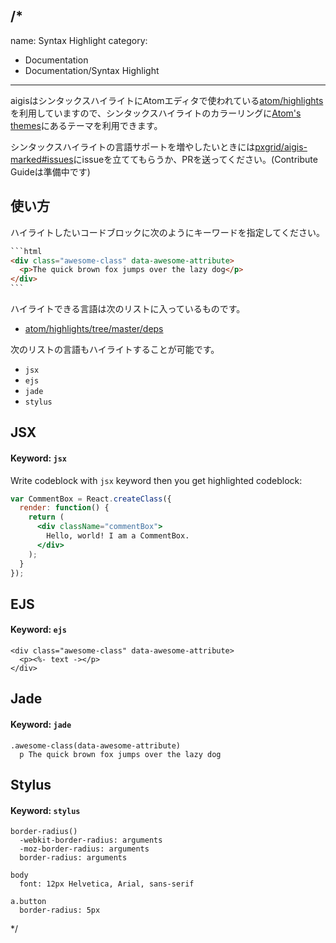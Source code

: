 /*
---
name: Syntax Highlight
category:
  - Documentation
  - Documentation/Syntax Highlight
---

aigisはシンタックスハイライトにAtomエディタで使われている[atom/highlights](https://github.com/atom/highlights)を利用していますので、シンタックスハイライトのカラーリングに[Atom's themes](https://atom.io/themes)にあるテーマを利用できます。

シンタックスハイライトの言語サポートを増やしたいときには[pxgrid/aigis-marked#issues](https://github.com/pxgrid/aigis-marked/issues)にissueを立ててもらうか、PRを送ってください。(Contribute Guideは準備中です)

## 使い方

ハイライトしたいコードブロックに次のようにキーワードを指定してください。

````html
```html  
<div class="awesome-class" data-awesome-attribute>
  <p>The quick brown fox jumps over the lazy dog</p>
</div>  
```
````

ハイライトできる言語は次のリストに入っているものです。

* [atom/highlights/tree/master/deps](https://github.com/atom/highlights/tree/master/deps)

次のリストの言語もハイライトすることが可能です。

* `jsx`
* `ejs`
* `jade`
* `stylus`

## JSX

#### Keyword: `jsx`

Write codeblock with `jsx` keyword then you get highlighted codeblock:

```jsx
var CommentBox = React.createClass({
  render: function() {
    return (
      <div className="commentBox">
        Hello, world! I am a CommentBox.
      </div>
    );
  }
});
```

## EJS

#### Keyword: `ejs`

```ejs  
<div class="awesome-class" data-awesome-attribute>
  <p><%- text -></p>
</div>
```  

## Jade

#### Keyword: `jade`

```jade
.awesome-class(data-awesome-attribute)
  p The quick brown fox jumps over the lazy dog
```

## Stylus

#### Keyword: `stylus`

```stylus
border-radius()
  -webkit-border-radius: arguments
  -moz-border-radius: arguments
  border-radius: arguments

body
  font: 12px Helvetica, Arial, sans-serif

a.button
  border-radius: 5px
```

*/
